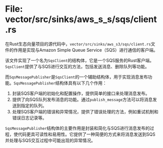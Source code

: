 # File: vector/src/sinks/aws_s_s/sqs/client.rs

在Rust生态向量项目的源代码中，`vector/src/sinks/aws_s3/sqs/client.rs`文件的作用是实现与Amazon Simple Queue Service（SQS）进行通信的客户端。

该文件实现了一个名为`SqsClient`的结构体，它是一个SQS服务的Rust客户端。`SqsClient`提供了与SQS进行交互的方法，包括发送消息、删除队列等功能。

而`SqsMessagePublisher`是`SqsClient`的一个辅助结构体，用于实现消息发布功能。`SqsMessagePublisher`结构体具有以下几个作用：

1. 封装SQS客户端的初始化和配置操作，提供简单的接口来处理消息发布。
2. 提供了向SQS队列发布消息的功能。通过`publish_message`方法可以将消息发送到指定的队列。
3. 处理SQS客户端的错误和异常情况，提供了错误处理的方法，例如重试机制和错误日志记录等。

`SqsMessagePublisher`结构体的主要作用是封装和简化与SQS进行消息发布的过程，使代码更具可读性和易用性。它提供了一种简便的方式来将消息发送到SQS并处理与SQS交互过程中可能出现的异常情况。

